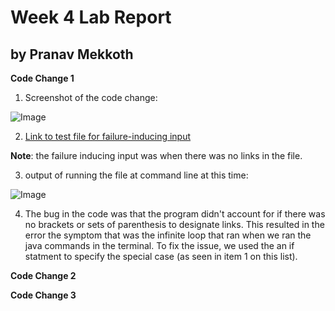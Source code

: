 # Week 4 Lab Report 
## by Pranav Mekkoth

**Code Change 1**

1. Screenshot of the code change:

![Image](https://user-images.githubusercontent.com/97641097/151302386-30e2f546-0172-4150-9ccc-6bfa9aebaffc.png)

2. [Link to test file for failure-inducing input](https://github.com/pranavMekkoth1/markdown-parse/edit/main/nolinks.md)

  **Note**: the failure inducing input was when there was no links in the file.

3. output of running the file at command line at this time:

![Image](https://user-images.githubusercontent.com/97641097/151304327-3c55daae-4641-4285-abea-2ee2deb7e392.png)

4. The bug in the code was that the program didn't account for if there was no brackets or sets of parenthesis to designate links. This resulted in the error the symptom that was the infinite loop that ran when we ran the java commands in the terminal. To fix the issue, we used the an if statment to specify the special case (as seen in item 1 on this list).



**Code Change 2**



**Code Change 3**

